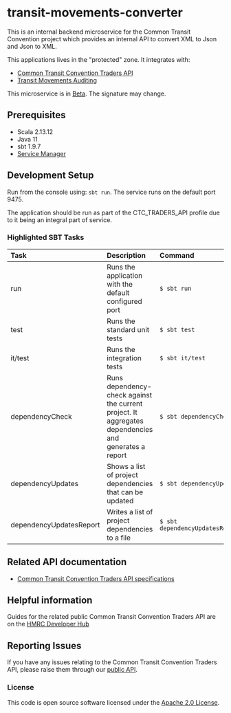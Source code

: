 
# transit-movements-converter

This is an internal backend microservice for the Common Transit Convention project which provides an 
internal API to convert XML to Json and Json to XML.

This applications lives in the "protected" zone. It integrates with:

* [Common Transit Convention Traders API](https://github.com/hmrc/common-transit-convention-traders)
* [Transit Movements Auditing](https://github.com/hmrc/transit-movements-auditing)

This microservice is in [Beta](https://www.gov.uk/help/beta). The signature may change.

## Prerequisites

- Scala 2.13.12
- Java 11
- sbt 1.9.7
- [Service Manager](https://github.com/hmrc/service-manager)

## Development Setup

Run from the console using: `sbt run`. 
The service runs on the default port 9475.

The application should be run as part of the CTC_TRADERS_API profile due to it being an integral part of service.

### Highlighted SBT Tasks
Task | Description | Command
:-------|:------------|:-----
run | Runs the application with the default configured port | ```$ sbt run```
test | Runs the standard unit tests | ```$ sbt test```
it/test  | Runs the integration tests | ```$ sbt it/test ```
dependencyCheck | Runs dependency-check against the current project. It aggregates dependencies and generates a report | ```$ sbt dependencyCheck```
dependencyUpdates |  Shows a list of project dependencies that can be updated | ```$ sbt dependencyUpdates```
dependencyUpdatesReport | Writes a list of project dependencies to a file | ```$ sbt dependencyUpdatesReport```

## Related API documentation

- [Common Transit Convention Traders API specifications](https://developer.service.hmrc.gov.uk/api-documentation/docs/api/service/common-transit-convention-traders/1.0)

## Helpful information

Guides for the related public Common Transit Convention Traders API are on the [HMRC Developer Hub](https://developer.service.hmrc.gov.uk/api-documentation/docs/using-the-hub)

## Reporting Issues

If you have any issues relating to the Common Transit Convention Traders API, please raise them through our [public API](https://github.com/hmrc/common-transit-convention-traders#reporting-issues).



### License

This code is open source software licensed under the [Apache 2.0 License]("http://www.apache.org/licenses/LICENSE-2.0.html").